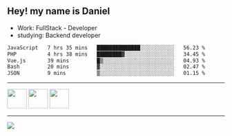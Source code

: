 ## Hey! my name is Daniel

- Work: FullStack - Developer
- studying: Backend developer

<!--START_SECTION:waka-->

```txt
JavaScript   7 hrs 35 mins   ██████████████░░░░░░░░░░░   56.23 %
PHP          4 hrs 38 mins   ████████▓░░░░░░░░░░░░░░░░   34.45 %
Vue.js       39 mins         █▒░░░░░░░░░░░░░░░░░░░░░░░   04.93 %
Bash         20 mins         ▓░░░░░░░░░░░░░░░░░░░░░░░░   02.47 %
JSON         9 mins          ▒░░░░░░░░░░░░░░░░░░░░░░░░   01.15 %
```

<!--END_SECTION:waka-->
    

<hr>
<div>
    <img height="45" src="https://img.icons8.com/color/48/000000/nodejs.png"/>
    <img height="45" src="https://www.vectorlogo.zone/logos/golang/golang-ar21.svg">
    <img height="45" src="https://www.vectorlogo.zone/logos/nestjs/nestjs-icon.svg">
</div>
<hr>
<div>
    <a href="https://www.linkedin.com/in/daniel-lucas-bb7b82193/" target="_blank">
        <img src="https://img.shields.io/badge/LinkedIn-0077B5?style=for-the-badge&logo=linkedin&logoColor=white">
    </a>
</div>
